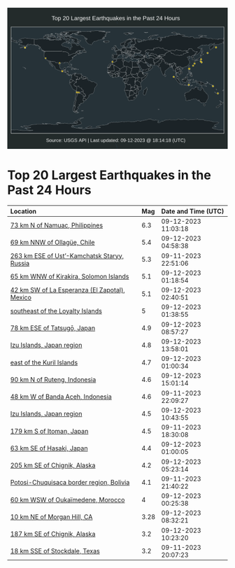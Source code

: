 ![Map](./map.png)

# Top 20 Largest Earthquakes in the Past 24 Hours

| Location | Mag | Date and Time (UTC) |
|:---|:---|:---|
| [73 km N of Namuac, Philippines](https://earthquake.usgs.gov/earthquakes/eventpage/us7000kv90) | 6.3 | 09-12-2023 11:03:18 |
| [69 km NNW of Ollagüe, Chile](https://earthquake.usgs.gov/earthquakes/eventpage/us7000kv7t) | 5.4 | 09-12-2023 04:58:38 |
| [263 km ESE of Ust’-Kamchatsk Staryy, Russia](https://earthquake.usgs.gov/earthquakes/eventpage/us7000kv67) | 5.3 | 09-11-2023 22:51:06 |
| [65 km WNW of Kirakira, Solomon Islands](https://earthquake.usgs.gov/earthquakes/eventpage/us7000kv6y) | 5.1 | 09-12-2023 01:18:54 |
| [42 km SW of La Esperanza (El Zapotal), Mexico](https://earthquake.usgs.gov/earthquakes/eventpage/us7000kv78) | 5.1 | 09-12-2023 02:40:51 |
| [southeast of the Loyalty Islands](https://earthquake.usgs.gov/earthquakes/eventpage/us7000kv72) | 5 | 09-12-2023 01:38:55 |
| [78 km ESE of Tatsugō, Japan](https://earthquake.usgs.gov/earthquakes/eventpage/us7000kv8k) | 4.9 | 09-12-2023 08:57:27 |
| [Izu Islands, Japan region](https://earthquake.usgs.gov/earthquakes/eventpage/us7000kva1) | 4.8 | 09-12-2023 13:58:01 |
| [east of the Kuril Islands](https://earthquake.usgs.gov/earthquakes/eventpage/us7000kv6u) | 4.7 | 09-12-2023 01:00:34 |
| [90 km N of Ruteng, Indonesia](https://earthquake.usgs.gov/earthquakes/eventpage/us7000kvac) | 4.6 | 09-12-2023 15:01:14 |
| [48 km W of Banda Aceh, Indonesia](https://earthquake.usgs.gov/earthquakes/eventpage/us7000kv60) | 4.6 | 09-11-2023 22:09:27 |
| [Izu Islands, Japan region](https://earthquake.usgs.gov/earthquakes/eventpage/us7000kv8v) | 4.5 | 09-12-2023 10:43:55 |
| [179 km S of Itoman, Japan](https://earthquake.usgs.gov/earthquakes/eventpage/us7000kv4b) | 4.5 | 09-11-2023 18:30:08 |
| [63 km SE of Hasaki, Japan](https://earthquake.usgs.gov/earthquakes/eventpage/us7000kv6x) | 4.4 | 09-12-2023 01:00:05 |
| [205 km SE of Chignik, Alaska](https://earthquake.usgs.gov/earthquakes/eventpage/ak023bpt5ml3) | 4.2 | 09-12-2023 05:23:14 |
| [Potosi-Chuquisaca border region, Bolivia](https://earthquake.usgs.gov/earthquakes/eventpage/us7000kv5x) | 4.1 | 09-11-2023 21:40:22 |
| [60 km WSW of Oukaïmedene, Morocco](https://earthquake.usgs.gov/earthquakes/eventpage/us7000kv7s) | 4 | 09-12-2023 00:25:38 |
| [10 km NE of Morgan Hill, CA](https://earthquake.usgs.gov/earthquakes/eventpage/nc73935981) | 3.28 | 09-12-2023 08:32:21 |
| [187 km SE of Chignik, Alaska](https://earthquake.usgs.gov/earthquakes/eventpage/ak023bpw4syv) | 3.2 | 09-12-2023 10:23:20 |
| [18 km SSE of Stockdale, Texas](https://earthquake.usgs.gov/earthquakes/eventpage/tx2023rvuc) | 3.2 | 09-11-2023 20:07:23 |
